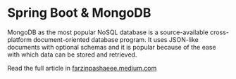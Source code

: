 # Spring Boot & MongoDB
MongoDB as the most popular NoSQL database is a source-available cross-platform document-oriented database program. It uses JSON-like documents with optional schemas and it is popular because of the ease with which data can be stored and retrieved.

Read the full article in [farzinpashaeee.medium.com](https://farzinpashaeee.medium.com/spring-boot-mongodb-bddfd5b62e27)
